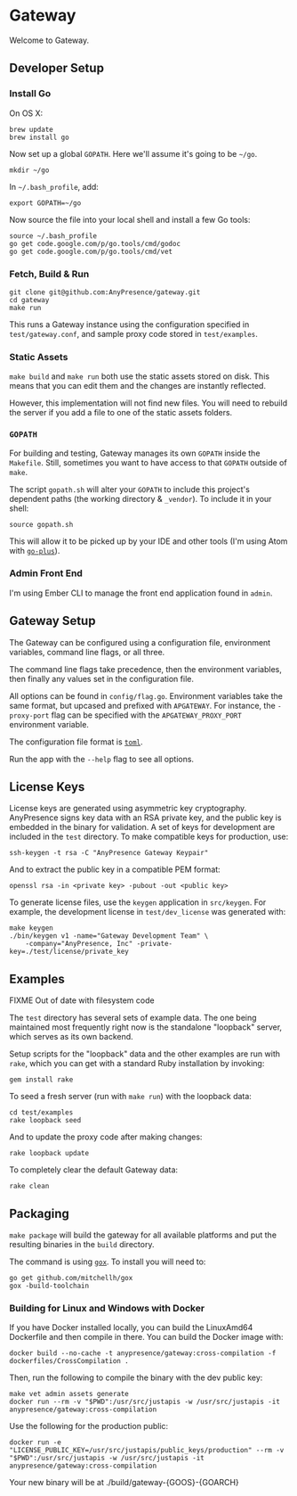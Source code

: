 # Gateway

Welcome to Gateway.

## Developer Setup

### Install Go

On OS X:

    brew update
    brew install go

Now set up a global `GOPATH`. Here we'll assume it's going to be `~/go`.

    mkdir ~/go

In `~/.bash_profile`, add:

    export GOPATH=~/go

Now source the file into your local shell and install a few Go tools:

    source ~/.bash_profile
    go get code.google.com/p/go.tools/cmd/godoc
    go get code.google.com/p/go.tools/cmd/vet

### Fetch, Build & Run

    git clone git@github.com:AnyPresence/gateway.git
    cd gateway
    make run

This runs a Gateway instance using the configuration specified in
`test/gateway.conf`, and sample proxy code stored in `test/examples`.

### Static Assets

`make build` and `make run` both use the static assets stored on disk. This
means that you can edit them and the changes are instantly reflected.

However, this implementation will not find new files. You will need to rebuild
the server if you add a file to one of the static assets folders.

### `GOPATH`

For building and testing, Gateway manages its own `GOPATH` inside the
`Makefile`. Still, sometimes you want to have access to that `GOPATH` outside
of `make`.

The script `gopath.sh` will alter your `GOPATH` to include this project's
dependent paths (the working directory & `_vendor`). To include it in your
shell:

	source gopath.sh

This will allow it to be picked up by your IDE and other tools (I'm using Atom
with [`go-plus`](https://atom.io/packages/go-plus)).

### Admin Front End

I'm using Ember CLI to manage the front end application found in `admin`.

## Gateway Setup

The Gateway can be configured using a configuration file, environment
variables, command line flags, or all three.

The command line flags take precedence, then the environment variables, then
finally any values set in the configuration file.

All options can be found in `config/flag.go`. Environment variables take the
same format, but upcased and prefixed with `APGATEWAY`. For instance, the
`-proxy-port` flag can be specified with the `APGATEWAY_PROXY_PORT` environment
variable.

The configuration file format is [`toml`](https://github.com/toml-lang/toml).

Run the app with the `--help` flag to see all options.

## License Keys

License keys are generated using asymmetric key cryptography. AnyPresence signs
key data with an RSA private key, and the public key is embedded in the binary
for validation. A set of keys for development are included in the `test`
directory. To make compatible keys for production, use:

	ssh-keygen -t rsa -C "AnyPresence Gateway Keypair"

And to extract the public key in a compatible PEM format:

	openssl rsa -in <private key> -pubout -out <public key>

To generate license files, use the `keygen` application in `src/keygen`. For
example, the development license in `test/dev_license` was generated with:

    make keygen
    ./bin/keygen v1 -name="Gateway Development Team" \
	    -company="AnyPresence, Inc" -private-key=./test/license/private_key

## Examples

FIXME Out of date with filesystem code

The `test` directory has several sets of example data. The one being maintained
most frequently right now is the standalone "loopback" server, which serves as
its own backend.

Setup scripts for the "loopback" data and the other examples are run with
`rake`, which you can get with a standard Ruby installation by invoking:

    gem install rake

To seed a fresh server (run with `make run`) with the loopback data:

	cd test/examples
	rake loopback seed

And to update the proxy code after making changes:

    rake loopback update

To completely clear the default Gateway data:

    rake clean


## Packaging

`make package` will build the gateway for all available platforms and put the
resulting binaries in the `build` directory.

The command is using [`gox`](https://github.com/mitchellh/gox). To install you
will need to:

	go get github.com/mitchellh/gox
	gox -build-toolchain

### Building for Linux and Windows with Docker

If you have Docker installed locally, you can build the LinuxAmd64 Dockerfile and then compile in there. You can build the Docker image with:

    docker build --no-cache -t anypresence/gateway:cross-compilation -f dockerfiles/CrossCompilation .

Then, run the following to compile the binary with the dev public key:

    make vet admin assets generate
    docker run --rm -v "$PWD":/usr/src/justapis -w /usr/src/justapis -it anypresence/gateway:cross-compilation

Use the following for the production public:

    docker run -e "LICENSE_PUBLIC_KEY=/usr/src/justapis/public_keys/production" --rm -v "$PWD":/usr/src/justapis -w /usr/src/justapis -it anypresence/gateway:cross-compilation

Your new binary will be at ./build/gateway-{GOOS}-{GOARCH}

